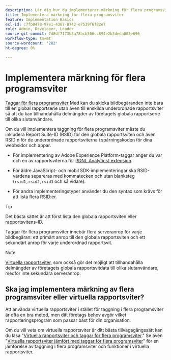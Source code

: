 ```yaml
---
description: Lär dig hur du implementerar märkning för flera programsviter för att skicka bildförfrågningar till flera rapportsviter.
title: Implementera märkning för flera programsviter
feature: Implementation Basics
exl-id: c7fb0478-97e1-4367-8742-e7539f6f82e7
role: Admin, Developer, Leader
source-git-commit: 7d8df7173b3a78bcb506cc894e2b3deda003e696
workflow-type: tm+mt
source-wordcount: '282'
ht-degree: 0%

---
```


# Implementera märkning för flera programsviter

[Taggar för flera programsviter](/help/admin/admin/c-manage-report-suites/rollup-report-suite.md) Med kan du skicka bildbegäranden inte bara till en global rapportserie utan även till enskilda underordnade rapportsviter så att du kan tillhandahålla delmängder av företagets globala rapportserie till olika slutanvändare.

Om du vill implementera taggning för flera programsviter måste du inkludera Report Suite-ID (RSID) för den globala rapportsviten och även RSID:n för de underordnade rapportsviterna i spårningskoden för dina webbsidor och appar.

* För implementering av Adobe Experience Platform-taggar anger du var och en av rapportsviterna för [[!DNL Analytics] extension](https://experienceleague.adobe.com/docs/experience-platform/tags/extensions/adobe/analytics/overview.html).

* För äldre JavaScript- och mobil SDK-implementeringar ska RSID-värdena separeras med kommatecken och utan blanksteg (`rsid1,rsid2,rsid3` och så vidare).

* För andra implementeringstyper använder du den syntax som krävs för att lista flera RSID:er.

>[!TIP]
>
> Det bästa sättet är att först lista den globala rapportsviten eller rapportsvitens-ID.

Taggar för flera programsviter innebär flera serveranrop för varje bildbegäran: ett primärt anrop till den globala rapportsviten och ett sekundärt anrop för varje underordnad rapportsvit.

>[!NOTE]
>
> [Virtuella rapportsviter](/help/components/vrs/vrs-about.md), som också gör det möjligt att tillhandahålla delmängder av företagets globala rapportsvitdata till olika slutanvändare, medför inte sekundära serveranrop.

## Ska jag implementera märkning av flera programsviter eller virtuella rapportsviter?

Att använda virtuella rapportsviter i stället för taggning i flera programsviter är ofta en bra metod, men ditt företags behov avgör vilket rapporteringsprogram som passar bäst för din organisation.

Om du vill veta om virtuella rapportsviter är ditt bästa tillvägagångssätt kan du läsa &quot;[Virtuella rapportsviter och taggar för flera programsviter](/help/components/vrs/vrs-considerations.md).&quot; Se även &quot;[Virtuella rapportsviter jämfört med taggar för flera programsviter](/help/components/vrs/vrs-about.md#section_317E4D21CCD74BC38166D2F57D214F78)&quot; för en jämförelse av taggning i flera programsviter och funktioner i virtuella rapportsviter.
